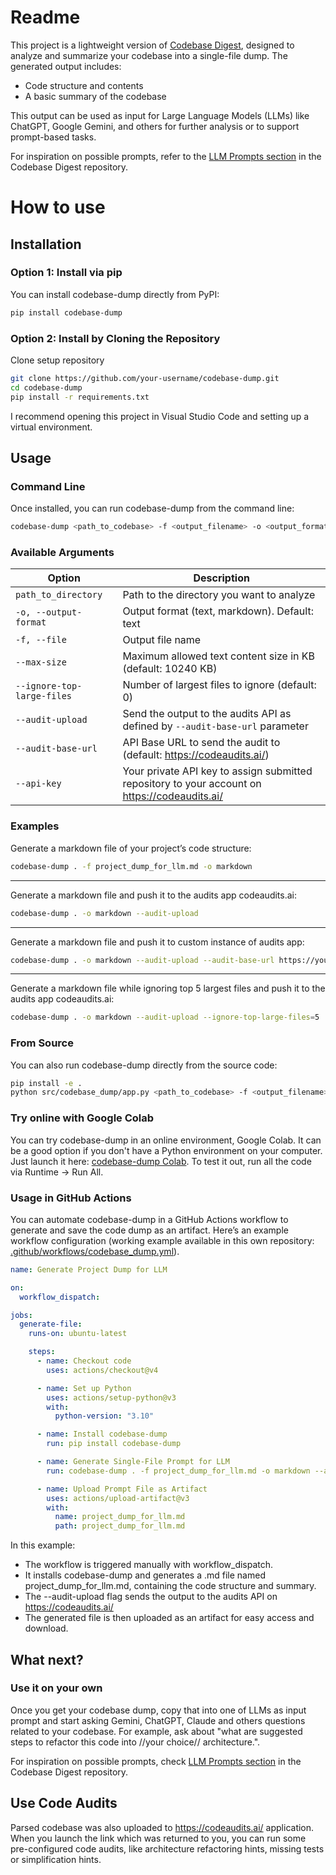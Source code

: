 # Readme 

This project is a lightweight version of [Codebase Digest](https://github.com/kamilstanuch/codebase-digest), designed to analyze and summarize your codebase into a single-file dump. The generated output includes:
- Code structure and contents
- A basic summary of the codebase

This output can be used as input for Large Language Models (LLMs) like ChatGPT, Google Gemini, and others for further analysis or to support prompt-based tasks.

For inspiration on possible prompts, refer to the [LLM Prompts section](https://github.com/kamilstanuch/codebase-digest?tab=readme-ov-file#llm-prompts-for-enhanced-analysis) in the Codebase Digest repository.

# How to use

## Installation

### Option 1: Install via pip

You can install codebase-dump directly from PyPI:

```bash
pip install codebase-dump
```

### Option 2: Install by Cloning the Repository

Clone setup repository 

```bash
git clone https://github.com/your-username/codebase-dump.git
cd codebase-dump
pip install -r requirements.txt
```

I recommend opening this project in Visual Studio Code and setting up a virtual environment. 

## Usage

### Command Line
Once installed, you can run codebase-dump from the command line:

```bash
codebase-dump <path_to_codebase> -f <output_filename> -o <output_format>
```

### Available Arguments

| Option | Description |
|--------|-------------|
| `path_to_directory` | Path to the directory you want to analyze |
| `-o, --output-format` | Output format (text, markdown). Default: text |
| `-f, --file` | Output file name |
| `--max-size` | Maximum allowed text content size in KB (default: 10240 KB) |
| `--ignore-top-large-files` | Number of largest files to ignore (default: 0) |
| `--audit-upload` | Send the output to the audits API as defined by `--audit-base-url` parameter |
| `--audit-base-url`  | API Base URL to send the audit to (default: https://codeaudits.ai/) |
| `--api-key`  | Your private API key to assign submitted repository to your account on https://codeaudits.ai/ |

### Examples

Generate a markdown file of your project’s code structure:

```bash
codebase-dump . -f project_dump_for_llm.md -o markdown
```

---

Generate a markdown file and push it to the audits app codeaudits.ai:

```bash
codebase-dump . -o markdown --audit-upload
```

---

Generate a markdown file and push it to custom instance of audits app:

```bash
codebase-dump . -o markdown --audit-upload --audit-base-url https://your-audit-instance.com/
```

---

Generate a markdown file while ignoring top 5 largest files and push it to the audits app codeaudits.ai:

```bash
codebase-dump . -o markdown --audit-upload --ignore-top-large-files=5
```


### From Source

You can also run codebase-dump directly from the source code:

```bash
pip install -e .
python src/codebase_dump/app.py <path_to_codebase> -f <output_filename> -o <output_format>
```

### Try online with Google Colab

You can try codebase-dump in an online environment, Google Colab. It can be a good option if you don't have a Python environment on your computer. Just launch it here: [codebase-dump Colab](https://colab.research.google.com/drive/1dchobm2d5V8vYBYtlMVosP7jGeDKhDiJ?usp=sharing). To test it out, run all the code via Runtime -> Run All.



### Usage in GitHub Actions
You can automate codebase-dump in a GitHub Actions workflow to generate and save the code dump as an artifact. Here’s an example workflow configuration (working example available in this own repository: [.github/workflows/codebase_dump.yml](.github/workflows/codebase_dump.yml)).


```yaml
name: Generate Project Dump for LLM

on:
  workflow_dispatch:

jobs:
  generate-file:
    runs-on: ubuntu-latest

    steps:
      - name: Checkout code
        uses: actions/checkout@v4

      - name: Set up Python
        uses: actions/setup-python@v3
        with:
          python-version: "3.10"

      - name: Install codebase-dump
        run: pip install codebase-dump

      - name: Generate Single-File Prompt for LLM
        run: codebase-dump . -f project_dump_for_llm.md -o markdown --audit-upload

      - name: Upload Prompt File as Artifact
        uses: actions/upload-artifact@v3
        with:
          name: project_dump_for_llm.md
          path: project_dump_for_llm.md
```

In this example:

- The workflow is triggered manually with workflow_dispatch.
- It installs codebase-dump and generates a .md file named project_dump_for_llm.md, containing the code structure and summary.
- The --audit-upload flag sends the output to the audits API on https://codeaudits.ai/
- The generated file is then uploaded as an artifact for easy access and download.

## What next?

### Use it on your own
Once you get your codebase dump, copy that into one of LLMs as input prompt and start asking Gemini, ChatGPT, Claude and others questions related to your codebase. For example, ask about "what are suggested steps to refactor this code into //your choice// architecture.". 

For inspiration on possible prompts, check [LLM Prompts section](https://github.com/kamilstanuch/codebase-digest?tab=readme-ov-file#llm-prompts-for-enhanced-analysis) in the Codebase Digest repository.

## Use Code Audits

Parsed codebase was also uploaded to https://codeaudits.ai/ application. When you launch the link which was returned to you, you can run some pre-configured code audits, like architecture refactoring hints, missing tests or simplification hints. 